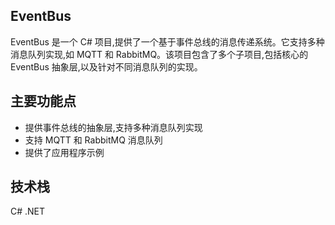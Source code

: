 ## EventBus

EventBus 是一个 C# 项目,提供了一个基于事件总线的消息传递系统。它支持多种消息队列实现,如 MQTT 和 RabbitMQ。该项目包含了多个子项目,包括核心的 EventBus 抽象层,以及针对不同消息队列的实现。

## 主要功能点

- 提供事件总线的抽象层,支持多种消息队列实现
- 支持 MQTT 和 RabbitMQ 消息队列
- 提供了应用程序示例

## 技术栈

C#
.NET
